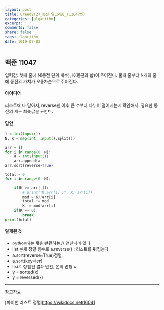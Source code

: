 ```yaml
---
layout: post
title: Greedy(2)_동전 알고리즘_(11047번)
categories: [algorithm]
excerpt: ' '
comments: false
share: false
tags: algorithm
date: 2019-07-03
---
```


## 백준 11047

입력값: 첫째 줄에 N(동전 단위 개수), K(동전의 합)이 주어진다.
둘째 줄부터 N개의 줄에 동전의 가치가 오름차순으로 주어진다.

#### 아이디어

리스트에 다 담아서, reverse한 이후
큰 수부터 나누어 떨어지는지 확인해서, 필요한 동전의 개수 최솟값을 구한다.

#### 답안

```python
T = int(input())
N, K = map(int, input().split())

arr = []
for i in range(0, N):
    a = int(input())
    arr.append(a)
arr.sort(reverse=True)

total = 0
for i in range(0, N):

    if(K >= arr[i]):
        # print("K,arr[i] :", K, arr[i])
        mod = K//arr[i]
        total += mod
        K -= mod*arr[i]
    if(K == 0):
        break
print(total)

```

#### 알게된 것

- python에는 몫을 반환하는 // 연산자가 있다
- list 본체 정렬 함수로 a.reverse() : 리스트를 뒤집는다
- a.sort(reverse=True)정렬,
- a.sort(key=len)
- list로 정렬된 결과 반환, 본체 변형 x
- y = sorted(x)
- y = reversed(x)

---

참고자료

[파이썬 리스트 정렬]<https://wikidocs.net/16041>
